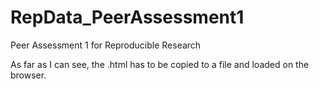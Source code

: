 # RepData_PeerAssessment1
Peer Assessment 1 for Reproducible Research

As far as I can see, the .html has to be copied to a file and loaded on the browser.
